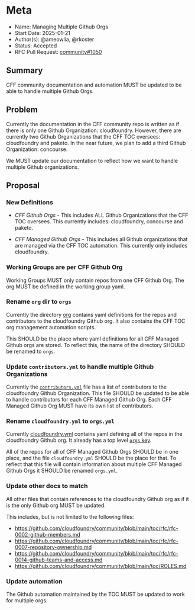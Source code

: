 # Meta
[meta]: #meta
- Name: Managing Multiple Github Orgs
- Start Date: 2025-01-21
- Author(s): @ameowlia, @rkoster
- Status: Accepted
- RFC Pull Request: [community#1050](https://github.com/cloudfoundry/community/pull/1050)

## Summary

CFF community documentation and automation MUST be updated to be able to handle multiple
Github Orgs.

## Problem

Currently the documentation in the CFF community repo is written as if there is
only one Github Organization: cloudfoundry. However, there are currently two
Github Organizations that the CFF TOC oversees: cloudfoundry and paketo. In the
near future, we plan to add a third Github Organization: concourse.

We MUST update our documentation to reflect how we want to handle multiple Github organizations.

## Proposal

### New Definitions
* *CFF Github Orgs* - This includes ALL Github Organizations that the CFF TOC
  oversees. This currently includes: cloudfoundry, concourse and paketo.

* *CFF Managed Github Orgs* - This includes all Github organizations that are
  managed via the CFF TOC automation. This currently only includes
  cloudfoundry.

### Working Groups are per CFF Github Org
Working Groups MUST only contain repos from one CFF Github Org. The org MUST
be defined in the working group yaml.

### Rename `org` dir to `orgs`
Currently the directory
[org](https://github.com/cloudfoundry/community/tree/main/org) contains yaml
definitions for the repos and contributors to the cloudfoundry Github org. It
also contains the CFF TOC org management automation scripts. 

This SHOULD be the place where yaml definitions for all CFF Managed Github orgs
are stored. To reflect this, the name of the directory SHOULD be renamed to `orgs`.

### Update `contributors.yml` to handle multiple Github Organizations
Currently the
[`contributors.yml`](https://github.com/cloudfoundry/community/blob/0caf07e9d93732b40091cdf7c7c616aa18ec07d2/org/contributors.yml)
file has a list of contributors to the cloudfoundry Github Organization. This
file SHOULD be updated to be able to handle contributors for each CFF Managed
Github Org. Each CFF Managed Github Org MUST have its own list of contributors.

### Rename `cloudfoundry.yml` to `orgs.yml`
Currently
[cloudfoundry.yml](https://github.com/cloudfoundry/community/blob/main/org/cloudfoundry.yml)
contains yaml defining all of the repos in the cloudfoundry Github org. It
already has a top level [`orgs`
key](https://github.com/cloudfoundry/community/blob/8c7298337a8515d7dfae058b3bd1f88ad0eeaf95/org/cloudfoundry.yml#L2).

All of the repos for all of CFF Managed Github Orgs SHOULD be in one place, and
the file `cloudfoundry.yml` SHOULD be the place for that. To reflect that this
file will contain information about multiple CFF Managed Github Orgs it SHOULD
be renamed `orgs.yml`.

### Update other docs to match
All other files that contain references to the cloudfoundry Github org as if it
is the only Github org MUST be updated.

This includes, but is not limited to the following files:
* https://github.com/cloudfoundry/community/blob/main/toc/rfc/rfc-0002-github-members.md
* https://github.com/cloudfoundry/community/blob/main/toc/rfc/rfc-0007-repository-ownership.md
* https://github.com/cloudfoundry/community/blob/main/toc/rfc/rfc-0014-github-teams-and-access.md
* https://github.com/cloudfoundry/community/blob/main/toc/ROLES.md

### Update automation
The Github automation maintained by the TOC MUST be updated to work for multiple orgs.
